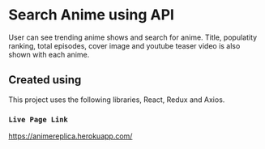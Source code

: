 # Search Anime using API

User can see trending anime shows and search for anime. Title, populatity ranking, total episodes, cover image and youtube teaser video is also shown with each anime.

## Created using

This project uses the following libraries, React, Redux and Axios.

### `Live Page Link`

https://animereplica.herokuapp.com/
